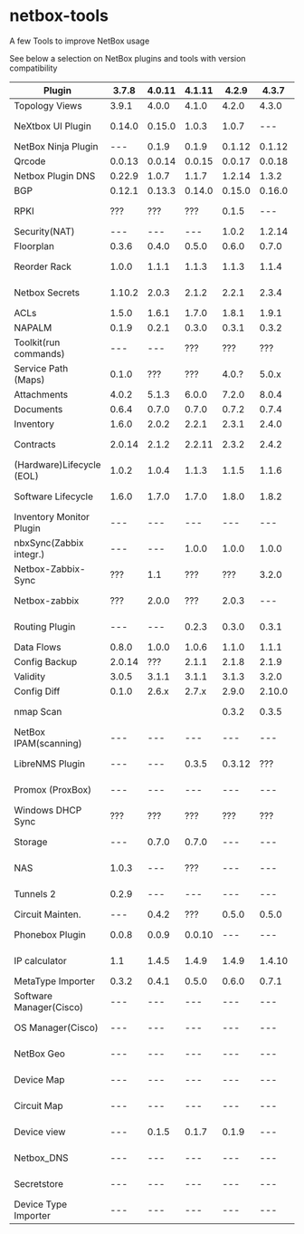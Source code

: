 # netbox-tools
A few Tools to improve NetBox usage

See below a selection on NetBox plugins and tools with version compatibility

|Plugin                   |3.7.8 |4.0.11|4.1.11|4.2.9 |4.3.7 |4.4.2  |Status       |Pip Package                   |configuration.py         |URL                                                             |
|-------------------------|------|------|------|------|------|-------|-------------|------------------------------|-------------------------|----------------------------------------------------------------|
|Topology Views           |3.9.1 |4.0.0 |4.1.0 |4.2.0 |4.3.0 |4.4.0  |Active       |netbox-topology-views         |netbox_topology_views    |[Topology Views](https://github.com/netbox-community/netbox-topology-views)|
|NeXtbox UI Plugin        |0.14.0|0.15.0|1.0.3 |1.0.7 |---   |------ |Active       |nextbox-ui-plugin             |nextbox_ui_plugin        |[NeXtbox UI](https://github.com/iDebugAll/nextbox-ui-plugin)|
|NetBox Ninja Plugin      |---   |0.1.9 |0.1.9 |0.1.12|0.1.12|???    |Active       |netbox-ninja-plugin           |netbox_ninja_plugin      |[Ninja plugin](https://github.com/rautanen-io/netbox-ninja-plugin)|
|Qrcode                   |0.0.13|0.0.14|0.0.15|0.0.17|0.0.18|0.0.19 |Active       |netbox-qrcode                 |netbox_qrcode            |[QR code](https://github.com/netbox-community/netbox-qrcode)|
|Netbox Plugin DNS        |0.22.9|1.0.7 |1.1.7 |1.2.14|1.3.2 |1.4.2  |Active       |netbox-plugin-dns             |netbox_dns               |[Plugin DNS](https://github.com/peteeckel/netbox-plugin-dns)|
|BGP                      |0.12.1|0.13.3|0.14.0|0.15.0|0.16.0|0.17.0 |Active       |netbox-bgp                    |netbox_bgp               |[Plugin BGP](https://github.com/netbox-community/netbox-bgp)|
|RPKI                     |???   |???   |???   |0.1.5 |---   |------ |???          |netbox-rpki                   |netbox_rpki              |[Plugin RPKI](https://github.com/menckend/netbox_rpki)|
|Security(NAT)            |---   |---   |---   |1.0.2 |1.2.14|1.3.0  |Active       |netbox-security               |netbox_security          |[NetBox Security](https://github.com/andy-shady-org/netbox-security)|
|Floorplan                |0.3.6 |0.4.0 |0.5.0 |0.6.0 |0.7.0 |0.8.0  |Active       |netbox-floorplan-plugin       |netbox_floorplan         |[Floorplan](https://github.com/netbox-community/netbox-floorplan-plugin)|
|Reorder Rack             |1.0.0 |1.1.1 |1.1.3 |1.1.3 |1.1.4 |------ |Active       |netbox-reorder-rack           |netbox_reorder_rack      |[Reorder Rack](https://github.com/netbox-community/netbox-reorder-rack))|
|Netbox Secrets           |1.10.2|2.0.3 |2.1.2 |2.2.1 |2.3.4 |------ |Active       |netbox-secrets                |netbox_secrets           |[NetBox Secrets](https://github.com/Onemind-Services-LLC/netbox-secrets)|
|ACLs                     |1.5.0 |1.6.1 |1.7.0 |1.8.1 |1.9.1 |1.9.1  |Active       |netbox-acls                   |netbox_acls              |[ACLs](https://github.com/ryanmerolle/netbox-acls)|
|NAPALM                   |0.1.9 |0.2.1 |0.3.0 |0.3.1 |0.3.2 |0.3.3  |Active       |netbox-napalm-plugin          |netbox_napalm_plugin     |[NAPALM Plugin](https://github.com/netbox-community/netbox-napalm)|
|Toolkit(run commands)    |---   |---   |???   |???   |???   |???    |Active       |netbox-toolkit-plugin         |netbox_toolkit_plugin    |[NetBox Toolkit Plugin](https://github.com/bonzo81/netbox-toolkit-plugin)|
|Service Path (Maps)      |0.1.0 |???   |???   |4.0.? |5.0.x |5.1.2  |Active       |cesnet_service_path_plugin    |cesnet_service_path_plugin|[cesnet_service_path_plugin](https://github.com/CESNET/cesnet_service_path_plugin)|
|Attachments              |4.0.2 |5.1.3 |6.0.0 |7.2.0 |8.0.4 |9.0.0  |Active       |netbox-attachments            |netbox_attachment        |[NetBox Attachments](https://github.com/Kani999/netbox-attachments)|
|Documents                |0.6.4 |0.7.0 |0.7.0 |0.7.2 |0.7.4 |0.7.4  |Active       |netbox-documents              |netbox_documents         |[Documents Plugin](https://github.com/jasonyates/netbox-documents)|
|Inventory                |1.6.0 |2.0.2 |2.2.1 |2.3.1 |2.4.0 |2.4.1  |Active       |netbox-inventory              |netbox_inventory         |[Inventory Plugin](https://github.com/ArnesSI/netbox-inventory)|
|Contracts                |2.0.14|2.1.2 |2.2.11|2.3.2 |2.4.2 |------ |Active       |netbox-contract               |netbox_contract          |[Contract](https://github.com/mlebreuil/netbox-contract)|
|(Hardware)Lifecycle (EOL)|1.0.2 |1.0.4 |1.1.3 |1.1.5 |1.1.6 |  ???  |Active       |netbox-lifecycle              |netbox_lifecycle         |[Lifecycle](https://github.com/DanSheps/netbox-lifecycle/releases)|
|Software Lifecycle       |1.6.0 |1.7.0 |1.7.0 |1.8.0 |1.8.2 |------ |Active       |netbox-slm                    |netbox_slm               |[Software Lifecycle](https://github.com/ICTU/netbox_slm)|
|Inventory Monitor Plugin |---   |---   |---   |---   |---   |11.0.2 |Active       |inventory-monitor             |inventory_monitor        |[Inventory Monitor](https://github.com/CESNET/inventory-monitor-plugin)|
|nbxSync(Zabbix integr.)  |---   |---   |1.0.0 |1.0.0 |1.0.0 |1.0.0  |Active       |nbxsync                       |nbxsync                  |[nbxSync Zabbix integration](https://github.com/OpensourceICTSolutions/nbxsync)|
|Netbox-Zabbix-Sync       |???   |1.1   |???   |???   |3.2.0 |  ???  |---          |---                           |---                      |[Script NetBox Zabbix Sync](https://github.com/TheNetworkGuy/netbox-zabbix-sync)|
|Netbox-zabbix            |???   |2.0.0 |???   |2.0.3 |---   |------ |---          |netbox-zabbix                 |                         |[Plugin NetBox Zabbix](https://github.com/DanSheps/netbox-zabbix)|
|Routing Plugin           |---   |---   |0.2.3 |0.3.0 |0.3.1 |------ |Active       |netbox-routing                |                         |[Routing Plugin](https://github.com/DanSheps/netbox-routing)|
|Data Flows               |0.8.0 |1.0.0 |1.0.6 |1.1.0 |1.1.1 |1.4.0  |Active       |netbox-data-flows             |netbox_data_flows        |[Data Flows](https://github.com/Alef-Burzmali/netbox-data-flows)|
|Config Backup            |2.0.14|???   |2.1.1 |2.1.8 |2.1.9 |2.1.9  |Active       |netbox-config-backup          |netbox_config_backup     |[Config Backup](https://github.com/DanSheps/netbox-config-backup)|
|Validity                 |3.0.5 |3.1.1 |3.1.1 |3.1.3 |3.2.0 |3.3.1  |Active       |netbox-validity               |validity                 |[Validity](https://github.com/amyasnikov/validity)|
|Config Diff              |0.1.0 |2.6.x |2.7.x |2.9.0 |2.10.0|2.11.0 |Active       |netbox-config-diff            |netbox_config_diff       |[Config Diff](https://github.com/miaow2/netbox-config-diff)|
|nmap Scan                |      |      |      |0.3.2 |0.3.5 |------ |Active       |---                           |---                      |[NetBox nmap Scan](https://github.com/LoH-lu/netbox-nmap-scan)|
|NetBox IPAM(scanning)    |---   |---   |---   |---   |---   |------ |---          |---                           |---                      |[Netbox-IPAM](https://github.com/hrleinonen/netbox-ipam)|
|LibreNMS Plugin          |---   |---   |0.3.5 |0.3.12|???   |------ |Active       |netbox-librenms-plugin        |netbox_librenms_plugin   |[LibreNMS Plugin](https://github.com/bonzo81/netbox-librenms-plugin)|
|Promox (ProxBox)         |---   |---   |---   |---   |---   |------ |---          |netbox-proxbox                |netbox_proxbox           |[ProxBox](https://github.com/netdevopsbr/netbox-proxbox)|
|Windows DHCP Sync        |???   |???   |???   |???   |???   |------ |???          |---                           |---                      |[Win DHCP](https://github.com/scsitteam/netbox-windhcp)|
|Storage                  |---   |0.7.0 |0.7.0 |---   |---   |------ |???          |netbox-storage-plugin         |netbox_storage           |[Storage](https://github.com/viroge/netbox-storage)|
|NAS                      |1.0.3 |---   |???   |---   |---   |------ |???          |netbox-nas                    |netbox_nas               |[NAS](https://github.com/wutcat/netbox-nas)|
|Tunnels 2                |0.2.9 |---   |---   |---   |---   |------ |Discontinued |netbox-tunnels2               |netbox_tunnels2          |[Tunnels 2](https://github.com/robertlynch3/netbox-tunnels2?tab=readme-ov-file)|
|Circuit Mainten.         |---   |0.4.2 |???   |0.5.0 |0.5.0 |0.6.0  |???          |netbox-circuitmaintenance     |netbox_circuitmaintenance|[Circuit Maintenance](https://github.com/jasonyates/netbox-circuitmaintenance)|
|Phonebox Plugin          |0.0.8 |0.0.9 |0.0.10|---   |---   |------ |---          |phonebox-plugin               |phonebox_plugin          |[Phonebox](https://github.com/iDebugAll/phonebox_plugin)|
|IP calculator            |1.1   |1.4.5 |1.4.9 |1.4.9 |1.4.10|------ |Active       |netbox-ipcalculator           |netbox_ipcalculator      |[IP calculator](https://github.com/PieterL75/netbox_ipcalculator)|
|MetaType Importer        |0.3.2 |0.4.1 |0.5.0 |0.6.0 |0.7.1 |0.8.0  |Active       |netbox-metatype-importer      |netbox_metatype_importer |[Metatype Importer](https://github.com/Onemind-Services-LLC/netbox-metatype-importer)|
|Software Manager(Cisco)  |---   |---   |---   |---   |---   |------ |---          |netbox-plugin-software-manager|software_manager         |[Software manager](https://github.com/alsigna/netbox-software-manager)|
|OS Manager(Cisco)        |---   |---   |---   |---   |---   |------ |---          |netbox-os-manager             |???                      |[OS manager](https://github.com/jonasnieberle/netbox-os-manager)|
|NetBox Geo               |---   |---   |---   |---   |---   |------ |---          |---                           |geo                      |[NetBox Geo](https://github.com/wholesailnetworks/netbox-geo)|
|Device Map               |---   |---   |---   |---   |---   |------ |Indeterminado|netbox-plugin-device-map      |netbox_device_map        |[Device Map](https://github.com/drygdryg/netbox-plugin-device-map)|
|Circuit Map              |---   |---   |---   |---   |---   |------ |Indeterminado|netbox-plugin-circuit-map     |netbox_circuit_map       |[Circuit Map](https://github.com/pv2b/netbox-plugin-circuit-map)|
|Device view              |---   |0.1.5 |0.1.7 |0.1.9 |---   |------ |Indeterminado|netbox-device-view            |netbox_device_view       |[Device View](https://github.com/peterbaumert/netbox-device-view)|
|Netbox_DNS               |---   |---   |---   |---   |---   |------ |Discontinued |netbox-dns                    |netbox_dns               |[DNS(archive)](https://github.com/auroraresearchlab/netbox-dns)|
|Secretstore              |---   |---   |---   |---   |---   |------ |Discontinued |netbox-secretstore            |netbox_secretstore       |[Secretstore](https://github.com/DanSheps/netbox-secretstore)|
|Device Type Importer     |---   |---   |---   |---   |---   |------ |Discontinued |---                           |---                      |[Device type import](https://github.com/k01ek/netbox-devicetype-importer)|

